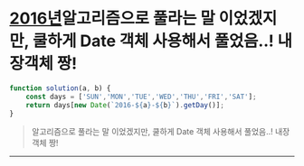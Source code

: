 # [2016년](https://programmers.co.kr/learn/courses/30/lessons/12901)알고리즘으로 풀라는 말 이었겠지만, 쿨하게 Date 객체 사용해서 풀었음..! 내장객체 짱!

```js
function solution(a, b) {
    const days = ['SUN','MON','TUE','WED','THU','FRI','SAT'];
    return days[new Date(`2016-${a}-${b}`).getDay()];
}
```
> 알고리즘으로 풀라는 말 이었겠지만, 쿨하게 Date 객체 사용해서 풀었음..! 내장객체 짱!

---